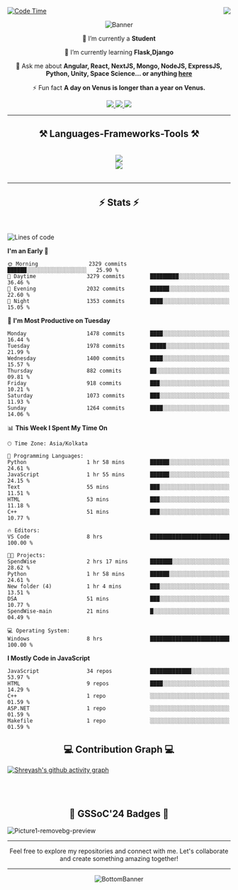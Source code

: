 <div>
 
<img align="right" src="https://visitor-badge.laobi.icu/badge?page_id=shreyash3087.shreyash3087" />

 [![Code Time](https://wakatime.com/badge/user/cd5f70df-e644-46f4-a03b-e1ce78615131.svg)](https://wakatime.com/@cd5f70df-e644-46f4-a03b-e1ce78615131)
 
</div>


<div align="center">
 
![Banner](https://github.com/user-attachments/assets/fe33d289-b057-4d85-ad76-3103802aa9e1)

</div>


<div align="center">
 
 🔭 I’m currently a **Student** 
 
 🌱 I’m currently learning **Flask,Django**

💬 Ask me about **Angular, React, NextJS, Mongo, NodeJS, ExpressJS, Python, Unity, Space Science... or anything [here](https://github.com/shreyash3087/shreyash3087/issues)**

⚡ Fun fact **A day on Venus is longer than a year on Venus.**

</div>
 
<div align="center"> 
  <a href="mailto:shreyash3087@gmail.com">
    <img src="https://img.shields.io/badge/Gmail-333333?style=for-the-badge&logo=gmail&logoColor=red" />
  </a>
  <a href="https://www.linkedin.com/in/shreyash-srivastava-1a1161280" target="_blank">
    <img src="https://img.shields.io/badge/LinkedIn-0077B5?style=for-the-badge&logo=linkedin&logoColor=white" target="_blank" />
  </a>
  <a href="https://github.com/shreyash3087" target="_blank">
     <img src="https://img.shields.io/badge/Github-FF5722?style=for-the-badge&logo=github&logoColor=white" target="_blank" />
  </a>
</div>
<hr/>
 
<h2 align="center">⚒️ Languages-Frameworks-Tools ⚒️</h2>
<br/>
<div align="center">
    <img src="https://skillicons.dev/icons?i=react,bootstrap,html,css,vscode,github,figma,cpp,vercel,netlify" /><br>
    <img src="https://skillicons.dev/icons?i=tailwind,git,nodejs,python,javascript,typescript,express,firebase,mongodb,nextjs,unity,azure,blender" /><br>
</div>

<br/>
<hr/>

<h2 align="center">⚡ Stats ⚡</h2>

<br>
<div>
 
 
<!--START_SECTION:waka-->
![Lines of code](https://img.shields.io/badge/From%20Hello%20World%20I%27ve%20Written-5.3%20million%20lines%20of%20code-blue)

**I'm an Early 🐤** 

```text
🌞 Morning                2329 commits        ██████░░░░░░░░░░░░░░░░░░░   25.90 % 
🌆 Daytime                3279 commits        █████████░░░░░░░░░░░░░░░░   36.46 % 
🌃 Evening                2032 commits        ██████░░░░░░░░░░░░░░░░░░░   22.60 % 
🌙 Night                  1353 commits        ████░░░░░░░░░░░░░░░░░░░░░   15.05 % 
```
📅 **I'm Most Productive on Tuesday** 

```text
Monday                   1478 commits        ████░░░░░░░░░░░░░░░░░░░░░   16.44 % 
Tuesday                  1978 commits        █████░░░░░░░░░░░░░░░░░░░░   21.99 % 
Wednesday                1400 commits        ████░░░░░░░░░░░░░░░░░░░░░   15.57 % 
Thursday                 882 commits         ██░░░░░░░░░░░░░░░░░░░░░░░   09.81 % 
Friday                   918 commits         ███░░░░░░░░░░░░░░░░░░░░░░   10.21 % 
Saturday                 1073 commits        ███░░░░░░░░░░░░░░░░░░░░░░   11.93 % 
Sunday                   1264 commits        ████░░░░░░░░░░░░░░░░░░░░░   14.06 % 
```


📊 **This Week I Spent My Time On** 

```text
🕑︎ Time Zone: Asia/Kolkata

💬 Programming Languages: 
Python                   1 hr 58 mins        ██████░░░░░░░░░░░░░░░░░░░   24.61 % 
JavaScript               1 hr 55 mins        ██████░░░░░░░░░░░░░░░░░░░   24.15 % 
Text                     55 mins             ███░░░░░░░░░░░░░░░░░░░░░░   11.51 % 
HTML                     53 mins             ███░░░░░░░░░░░░░░░░░░░░░░   11.18 % 
C++                      51 mins             ███░░░░░░░░░░░░░░░░░░░░░░   10.77 % 

🔥 Editors: 
VS Code                  8 hrs               █████████████████████████   100.00 % 

🐱‍💻 Projects: 
SpendWise                2 hrs 17 mins       ███████░░░░░░░░░░░░░░░░░░   28.62 % 
Python                   1 hr 58 mins        ██████░░░░░░░░░░░░░░░░░░░   24.61 % 
New folder (4)           1 hr 4 mins         ███░░░░░░░░░░░░░░░░░░░░░░   13.51 % 
DSA                      51 mins             ███░░░░░░░░░░░░░░░░░░░░░░   10.77 % 
SpendWise-main           21 mins             █░░░░░░░░░░░░░░░░░░░░░░░░   04.49 % 

💻 Operating System: 
Windows                  8 hrs               █████████████████████████   100.00 % 
```

**I Mostly Code in JavaScript** 

```text
JavaScript               34 repos            █████████████░░░░░░░░░░░░   53.97 % 
HTML                     9 repos             ████░░░░░░░░░░░░░░░░░░░░░   14.29 % 
C++                      1 repo              ░░░░░░░░░░░░░░░░░░░░░░░░░   01.59 % 
ASP.NET                  1 repo              ░░░░░░░░░░░░░░░░░░░░░░░░░   01.59 % 
Makefile                 1 repo              ░░░░░░░░░░░░░░░░░░░░░░░░░   01.59 % 
```




<!--END_SECTION:waka-->

</div>

<div>
  <div align="center" ><h2 align="center">💻 Contribution Graph 💻</h2></div>
 
  [![Shreyash's github activity graph](https://github-readme-activity-graph.vercel.app/graph?username=shreyash3087&hide_border=true&theme=github)](https://github.com/ashutosh00710/github-readme-activity-graph)
 
</div>

<br/><br/>

<h2 align="center">🔰 GSSoC'24 Badges 🔰</h2>

![Picture1-removebg-preview](https://github.com/user-attachments/assets/4ece96a5-043a-44df-b51b-40738d3603ff)

<div align="center"> 
  <hr/>
  Feel free to explore my repositories and connect with me. Let's collaborate and create something amazing together!
  <hr/>
</div>

<div align="center">
 
![BottomBanner](https://github.com/user-attachments/assets/7afe064f-9b9f-401d-bec1-35c8625bb3dc)

</div>

